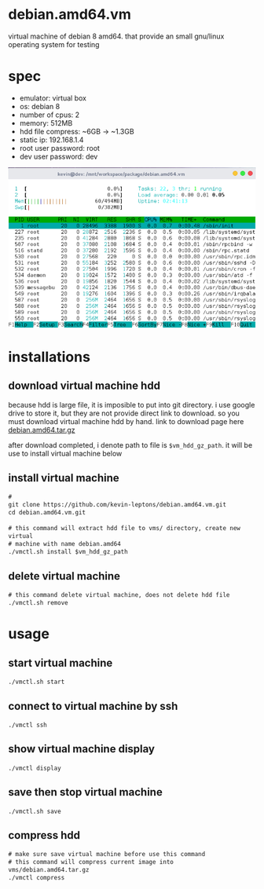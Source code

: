 # debian.amd64.vm
virtual machine of debian 8 amd64. that provide an small gnu/linux operating
system for testing

# spec

- emulator: virtual box
- os: debian 8
- number of cpus: 2
- memory: 512MB
- hdd file compress: ~6GB -> ~1.3GB
- static ip: 192.168.1.4
- root user password: root
- dev user password: dev

![screen](img/screen.jpg)

# installations

## download virtual machine hdd
because hdd is large file, it is imposible to put into git directory. i use
google drive to store it, but they are not provide direct link to download. 
so you must download virtual machine hdd by hand. link to download page here 
[debian.amd64.tar.gz](https://drive.google.com/file/d/0B6Eqm2oY7b1vVUtTa1hUdUpSWGc/view?usp=sharing)

after download completed, i denote path to file is `$vm_hdd_gz_path`. it will
be use to install virtual machine below

## install virtual machine
```shell
# 
git clone https://github.com/kevin-leptons/debian.amd64.vm.git
cd debian.amd64.vm.git

# this command will extract hdd file to vms/ directory, create new virtual
# machine with name debian.amd64
./vmctl.sh install $vm_hdd_gz_path
```

## delete virtual machine
```shell
# this command delete virtual machine, does not delete hdd file
./vmctl.sh remove
```

# usage

## start virtual machine
```shell
./vmctl.sh start
```

## connect to virtual machine by ssh
```shell
./vmctl ssh
```

## show virtual machine display
```shell
./vmctl display
```

## save then stop virtual machine
```shell
./vmctl.sh save
```

## compress hdd
```shell
# make sure save virtual machine before use this command
# this command will compress current image into vms/debian.amd64.tar.gz
./vmctl compress
```
